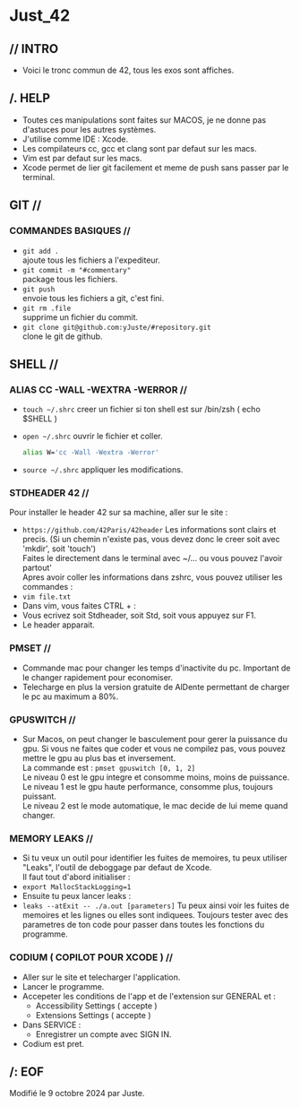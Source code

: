 # Just_42

## // INTRO

* Voici le tronc commun de 42, tous les exos sont affiches.

## /. HELP

* Toutes ces manipulations sont faites sur MACOS, je ne donne pas d'astuces pour les autres systèmes.
* J'utilise comme IDE : Xcode.
* Les compilateurs cc, gcc et clang sont par defaut sur les macs.
* Vim est par defaut sur les macs.
* Xcode permet de lier git facilement et meme de push sans passer par le terminal.

##	GIT //

###		COMMANDES BASIQUES //

* `git add .`<br>
	ajoute tous les fichiers a l'expediteur.<br>
* `git commit -m "#commentary"`<br>
	package tous les fichiers.<br>
* `git push`<br>
	envoie tous les fichiers a git, c'est fini.<br>
* `git rm .file`<br>
	supprime un fichier du commit.<br>
* `git clone git@github.com:yJuste/#repository.git`<br>
	clone le git de github.<br>

##	SHELL //

###		ALIAS CC -WALL -WEXTRA -WERROR //

* `touch ~/.shrc`
	creer un fichier si ton shell est sur /bin/zsh ( echo $SHELL )<br>

* `open ~/.shrc`
	ouvrir le fichier et coller.<br>
	``` sh
	alias W='cc -Wall -Wextra -Werror'
	```
* `source ~/.shrc`
	appliquer les modifications.<br>

###		STDHEADER 42 //

Pour installer le header 42 sur sa machine, aller sur le site :<br>
* `https://github.com/42Paris/42header`
Les informations sont clairs et precis. (Si un chemin n'existe pas, vous devez donc le creer soit avec 'mkdir', soit 'touch')<br>
Faites le directement dans le terminal avec ~/... ou vous pouvez l'avoir partout'<br>
Apres avoir coller les informations dans zshrc, vous pouvez utiliser les commandes :<br>
* `vim file.txt`
* Dans vim, vous faites CTRL + :<br>
* Vous ecrivez soit Stdheader, soit Std, soit vous appuyez sur F1.<br>
* Le header apparait.<br>

###		PMSET //

* Commande mac pour changer les temps d'inactivite du pc. Important de le changer rapidement pour economiser.<br>
* Telecharge en plus la version gratuite de AlDente permettant de charger le pc au maximum a 80%.<br>

###			GPUSWITCH //

* Sur Macos, on peut changer le basculement pour gerer la puissance du gpu. Si vous ne faites que coder et vous ne compilez pas, vous pouvez mettre le gpu au plus bas et inversement.<br>
La commande est : `pmset gpuswitch [0, 1, 2]`<br>
Le niveau 0 est le gpu integre et consomme moins, moins de puissance.<br>
Le niveau 1 est le gpu haute performance, consomme plus, toujours puissant.<br>
Le niveau 2 est le mode automatique, le mac decide de lui meme quand changer.<br>

###			MEMORY LEAKS //

* Si tu veux un outil pour identifier les fuites de memoires, tu peux utiliser "Leaks", l'outil de deboggage par defaut de Xcode.<br>
Il faut tout d'abord initialiser :<br>
* `export MallocStackLogging=1`
* Ensuite tu peux lancer leaks :<br>
* `leaks --atExit -- ./a.out [parameters]`
Tu peux ainsi voir les fuites de memoires et les lignes ou elles sont indiquees. Toujours tester avec des parametres de ton code pour passer dans toutes les fonctions du programme.<br>

###		CODIUM ( COPILOT POUR XCODE ) //

* Aller sur le site et telecharger l'application.<br>
* Lancer le programme.<br>
* Accepeter les conditions de l'app et de l'extension sur GENERAL et :<br>
	- Accessibility Settings ( accepte )<br>
	- Extensions Settings ( accepte )<br>
* Dans SERVICE :<br>
	- Enregistrer un compte avec SIGN IN.<br>
* Codium est pret.<br>

##	/: EOF

Modifié le 9 octobre 2024 par Juste.<br>
